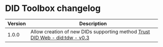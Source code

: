 # DID Toolbox changelog

| Version | Description                                                                                                                                                                                               |
|---------|-----------------------------------------------------------------------------------------------------------------------------------------------------------------------------------------------------------|
|  1.0.0       |  Allow creation of new DIDs supporting method [Trust DID Web - did:tdw - v0.3](https://identity.foundation/trustdidweb/v0.3/)                                                            |